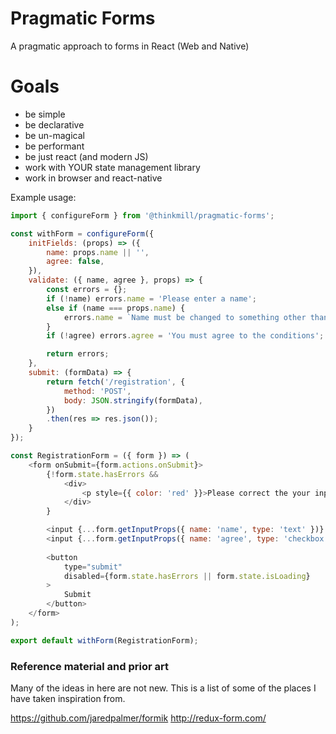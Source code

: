 # Pragmatic Forms
A pragmatic approach to forms in React (Web and Native)

# Goals
- be simple
- be declarative
- be un-magical
- be performant
- be just react (and modern JS)
- work with YOUR state management library
- work in browser and react-native

Example usage:

```js
import { configureForm } from '@thinkmill/pragmatic-forms';

const withForm = configureForm({
	initFields: (props) => ({
		name: props.name || '',
		agree: false,
	}),
	validate: ({ name, agree }, props) => {
		const errors = {};
		if (!name) errors.name = 'Please enter a name';
		else if (name === props.name) {
			errors.name = `Name must be changed to something other than ${props.name}`;
		}
		if (!agree) errors.agree = 'You must agree to the conditions';

		return errors;
	},
	submit: (formData) => {
		return fetch('/registration', {
			method: 'POST',
			body: JSON.stringify(formData),
		})
		.then(res => res.json());
	}
});

const RegistrationForm = ({ form }) => (
	<form onSubmit={form.actions.onSubmit}>
		{!form.state.hasErrors && 
			<div>
				<p style={{ color: 'red' }}>Please correct the your input</p>
			</div>
		}

		<input {...form.getInputProps({ name: 'name', type: 'text' })} />
		<input {...form.getInputProps({ name: 'agree', type: 'checkbox' })} />
	
		<button
			type="submit"
			disabled={form.state.hasErrors || form.state.isLoading}
		>
			Submit
		</button>
	</form>
);

export default withForm(RegistrationForm);

```

### Reference material and prior art

Many of the ideas in here are not new. This is a list of some of the places I have taken inspiration from.

https://github.com/jaredpalmer/formik
http://redux-form.com/
